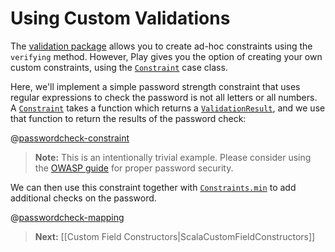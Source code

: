 # Using Custom Validations

The [validation package](api/scala/index.html#play.api.data.validation.package) allows you to create ad-hoc constraints using the `verifying` method.  However, Play gives you the option of creating your own custom constraints, using the [`Constraint`](api/scala/index.html#play.api.data.validation.Constraint) case class.

Here, we'll implement a simple password strength constraint that uses regular expressions to check the password is not all letters or all numbers.  A [`Constraint`](api/scala/index.html#play.api.data.validation.Constraint) takes a function which returns a [`ValidationResult`](api/scala/index.html#play.api.data.validation.ValidationResult), and we use that function to return the results of the password check:

@[passwordcheck-constraint](code/CustomValidations.scala)

> **Note:** This is an intentionally trivial example.  Please consider using the [OWASP guide](https://www.owasp.org/index.php/Authentication_Cheat_Sheet#Implement_Proper_Password_Strength_Controls) for proper password security.

We can then use this constraint together with [`Constraints.min`](api/scala/index.html#play.api.data.validation.Constraints) to add additional checks on the password.

@[passwordcheck-mapping](code/CustomValidations.scala)

> **Next:** [[Custom Field Constructors|ScalaCustomFieldConstructors]]
